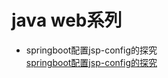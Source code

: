# java web系列
- springboot配置jsp-config的探究   
    [springboot配置jsp-config的探究](http://www.ice-maple.com/2019/12/06/springboot%E9%85%8D%E7%BD%AEjsp-config%E7%9A%84%E6%8E%A2%E7%A9%B6/)
